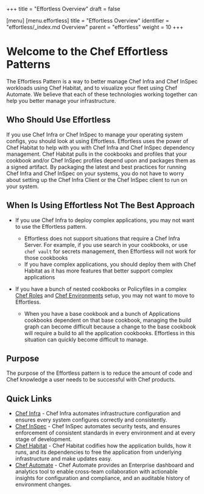 +++
title = "Effortless Overview"
draft = false

[menu]
  [menu.effortless]
    title = "Effortless Overview"
    identifier = "effortless/_index.md Overview"
    parent = "effortless"
    weight = 10
+++

# Welcome to the Chef Effortless Patterns

The Effortless Pattern is a way to better manage Chef Infra and Chef InSpec workloads using Chef Habitat, and to visualize your fleet using Chef Automate. We believe that each of these technologies working together can help you better manage your infrastructure.

## Who Should Use Effortless

If you use Chef Infra or Chef InSpec to manage your operating system configs, you should look at using Effortless. Effortless uses the power of Chef Habitat to help with you with Chef Infra and Chef InSpec dependency management. Chef Habitat pulls in the cookbooks and profiles that your cookbook and/or Chef InSpec profiles depend upon and packages them as a signed artifact. By packaging the latest and best practices for running Chef Infra and Chef InSpec on your systems, you do not have to worry about setting up the Chef Infra Client or the Chef InSpec client to run on your system.

## When Is Using Effortless Not The Best Approach

* If you use Chef Infra to deploy complex applications, you may not want to use the Effortless pattern.
  * Effortless does not support situations that require a Chef Infra Server. For example, if you use search in your cookbooks, or use `chef vault` for secrets management, then Effortless will not work for those cookbooks
  * If you have complex applications, you should deploy them with Chef Habitat as it has more features that better support complex applications

* If you have a bunch of nested cookbooks or Policyfiles in a complex [Chef Roles](https://docs.chef.io/roles/) and [Chef Environments](https://docs.chef.io/environments/) setup, you may not want to move to Effortless.
  * When you have a base cookbook and a bunch of Applications cookbooks dependent on that base cookbook, managing the build graph can become difficult because a change to the base cookbook will require a build to all the application cookbooks. Effortless in this situation can quickly become difficult to manage.

## Purpose

The purpose of the Effortless pattern is to reduce the amount of code and Chef knowledge a user needs to be successful with Chef products.

## Quick Links

* [Chef Infra](https://github.com/chef/chef) - Chef Infra automates infrastructure configuration and ensures every system configures correctly and consistently.
* [Chef InSpec](https://github.com/inspec/inspec) - Chef InSpec automates security tests, and ensures enforcement of consistent standards in every environment and at every stage of development.
* [Chef Habitat](https://github.com/habitat-sh/habitat) - Chef Habitat codifies how the application builds, how it runs, and its dependencies to free the application from underlying infrastructure and make updates easy.
* [Chef Automate](https://github.com/chef/automate) - Chef Automate provides an Enterprise dashboard and analytics tool to enable cross-team collaboration with actionable insights for configuration and compliance, and an auditable history of environment changes.
